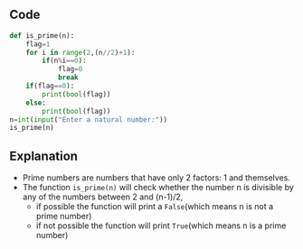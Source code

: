 ## Code
```python
def is_prime(n):
    flag=1
    for i in range(2,(n//2)+1):
        if(n%i==0):
            flag=0
            break
    if(flag==0):
        print(bool(flag))
    else:
        print(bool(flag))
n=int(input("Enter a natural number:"))
is_prime(n)
```
## Explanation
* Prime numbers are numbers that have only 2 factors: 1 and themselves.
* The function `is_prime(n)` will check whether the number n is divisible by any of the numbers between 2 and (n-1)/2, 
  * if possible the function will print a `False`(which means n is not a prime number) 
  * if not possible the function will print `True`(which means n is a prime number)
